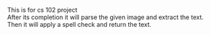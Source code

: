 This is for cs 102 project<br />
After its completion it will parse the given image and extract the text.<br />
Then it will apply a spell check and return the text.
